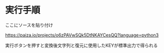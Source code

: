 # 実行手順
ここにソースを貼り付け

https://paiza.io/projects/o6zPAVwSQk5DtNKAYCesQQ?language=python3

実行ボタンを押すと変換後文字列と復元に使用したKEYが標準出力で得られる

